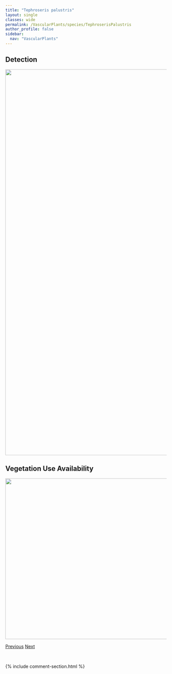 ```yaml
---
title: "Tephroseris palustris"
layout: single
classes: wide
permalink: /VascularPlants/species/TephroserisPalustris
author_profile: false
sidebar:
  nav: "VascularPlants"
---
```


<h2>Detection</h2>

<a href="https://drive.google.com/uc?export=view&id=12fqFMlEK17_7ze-r5q9v0wUNCz_xqt8p">
<img src="https://drive.google.com/uc?export=view&id=12fqFMlEK17_7ze-r5q9v0wUNCz_xqt8p" height = "1200" width = "800">
</a>


<h2>Vegetation Use Availability</h2>

<a href="https://drive.google.com/uc?export=view&id=1XE3eGYYDLHA8zwvcO8ezTgSYF8v0WfHT">
<img src="https://drive.google.com/uc?export=view&id=1XE3eGYYDLHA8zwvcO8ezTgSYF8v0WfHT" height = "500" width = "1000">
</a>


<a href="/DevelopmentWebsite/VascularPlants/species/TaraxacumOfficinaleErythrospermum" class="pagination--pager" title="Taraxacum officinale / erythrospermum">Previous</a> <a href="/DevelopmentWebsite/VascularPlants/species/ThalictrumDasycarpum" class="pagination--pager" title="Thalictrum dasycarpum">Next</a>

<p>&nbsp;</p>

{% include comment-section.html %}
